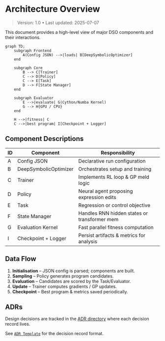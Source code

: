 # Architecture Overview

> Version: 1.0 • Last updated: 2025-07-07

This document provides a high-level view of major DSO components and their interactions.

```mermaid
graph TD;
    subgraph Frontend
        A(Config JSON) -->|loads| B[DeepSymbolicOptimizer]
    end

    subgraph Core
        B --> C[Trainer]
        C --> D[Policy]
        C --> E[Task]
        D --> F[State Manager]
    end

    subgraph Evaluator
        E -->|evaluate| G(Cython/Numba Kernel)
        G --> H{GPU / CPU}
    end

    H -->|fitness| C
    C -->|best program| I[Checkpoint + Logger]
```

## Component Descriptions

| ID  | Component             | Responsibility                               |
| --- | --------------------- | -------------------------------------------- |
| A   | Config JSON           | Declarative run configuration                |
| B   | DeepSymbolicOptimizer | Orchestrates setup and training              |
| C   | Trainer               | Implements RL loop & GP meld logic           |
| D   | Policy                | Neural agent proposing expression edits      |
| E   | Task                  | Regression or control objective              |
| F   | State Manager         | Handles RNN hidden states or transformer mem |
| G   | Evaluation Kernel     | Fast parallel fitness computation            |
| I   | Checkpoint + Logger   | Persist artifacts & metrics for analysis     |

## Data Flow

1. **Initialisation** – JSON config is parsed; components are built.
2. **Sampling** – Policy generates program candidates.
3. **Evaluation** – Candidates are scored by the Task/Evaluator.
4. **Update** – Trainer computes gradients / GP updates.
5. **Checkpoint** – Best program & metrics saved periodically.

## ADRs

Design decisions are tracked in the [ADR directory](adr/ADR-0000-template.md) where each decision record lives.

See [`ADR Template`](adr/ADR-0000-template.md) for the decision record format.

